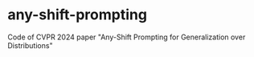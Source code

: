 # any-shift-prompting
Code of CVPR 2024 paper "Any-Shift Prompting for Generalization over Distributions"
